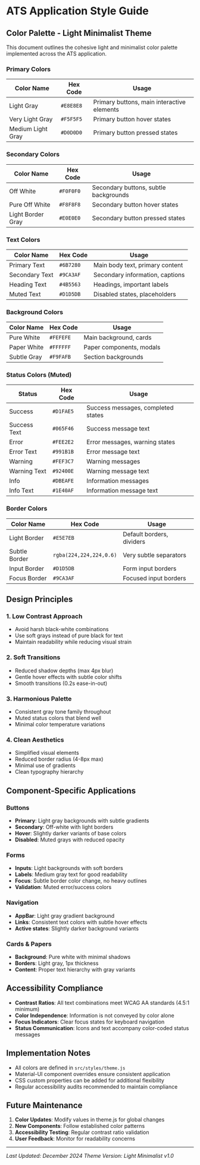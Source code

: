 # ATS Application Style Guide

## Color Palette - Light Minimalist Theme

This document outlines the cohesive light and minimalist color palette implemented across the ATS application.

### Primary Colors

| Color Name | Hex Code | Usage |
|------------|----------|-------|
| Light Gray | `#E8E8E8` | Primary buttons, main interactive elements |
| Very Light Gray | `#F5F5F5` | Primary button hover states |
| Medium Light Gray | `#D0D0D0` | Primary button pressed states |

### Secondary Colors

| Color Name | Hex Code | Usage |
|------------|----------|-------|
| Off White | `#F0F0F0` | Secondary buttons, subtle backgrounds |
| Pure Off White | `#F8F8F8` | Secondary button hover states |
| Light Border Gray | `#E0E0E0` | Secondary button pressed states |

### Text Colors

| Color Name | Hex Code | Usage |
|------------|----------|-------|
| Primary Text | `#6B7280` | Main body text, primary content |
| Secondary Text | `#9CA3AF` | Secondary information, captions |
| Heading Text | `#4B5563` | Headings, important labels |
| Muted Text | `#D1D5DB` | Disabled states, placeholders |

### Background Colors

| Color Name | Hex Code | Usage |
|------------|----------|-------|
| Pure White | `#FEFEFE` | Main background, cards |
| Paper White | `#FFFFFF` | Paper components, modals |
| Subtle Gray | `#F9FAFB` | Section backgrounds |

### Status Colors (Muted)

| Status | Hex Code | Usage |
|--------|----------|-------|
| Success | `#D1FAE5` | Success messages, completed states |
| Success Text | `#065F46` | Success message text |
| Error | `#FEE2E2` | Error messages, warning states |
| Error Text | `#991B1B` | Error message text |
| Warning | `#FEF3C7` | Warning messages |
| Warning Text | `#92400E` | Warning message text |
| Info | `#DBEAFE` | Information messages |
| Info Text | `#1E40AF` | Information message text |

### Border Colors

| Color Name | Hex Code | Usage |
|------------|----------|-------|
| Light Border | `#E5E7EB` | Default borders, dividers |
| Subtle Border | `rgba(224,224,224,0.6)` | Very subtle separators |
| Input Border | `#D1D5DB` | Form input borders |
| Focus Border | `#9CA3AF` | Focused input borders |

## Design Principles

### 1. Low Contrast Approach
- Avoid harsh black-white combinations
- Use soft grays instead of pure black for text
- Maintain readability while reducing visual strain

### 2. Soft Transitions
- Reduced shadow depths (max 4px blur)
- Gentle hover effects with subtle color shifts
- Smooth transitions (0.2s ease-in-out)

### 3. Harmonious Palette
- Consistent gray tone family throughout
- Muted status colors that blend well
- Minimal color temperature variations

### 4. Clean Aesthetics
- Simplified visual elements
- Reduced border radius (4-8px max)
- Minimal use of gradients
- Clean typography hierarchy

## Component-Specific Applications

### Buttons
- **Primary**: Light gray backgrounds with subtle gradients
- **Secondary**: Off-white with light borders
- **Hover**: Slightly darker variants of base colors
- **Disabled**: Muted grays with reduced opacity

### Forms
- **Inputs**: Light backgrounds with soft borders
- **Labels**: Medium gray text for good readability
- **Focus**: Subtle border color change, no heavy outlines
- **Validation**: Muted error/success colors

### Navigation
- **AppBar**: Light gray gradient background
- **Links**: Consistent text colors with subtle hover effects
- **Active states**: Slightly darker background variants

### Cards & Papers
- **Background**: Pure white with minimal shadows
- **Borders**: Light gray, 1px thickness
- **Content**: Proper text hierarchy with gray variants

## Accessibility Compliance

- **Contrast Ratios**: All text combinations meet WCAG AA standards (4.5:1 minimum)
- **Color Independence**: Information is not conveyed by color alone
- **Focus Indicators**: Clear focus states for keyboard navigation
- **Status Communication**: Icons and text accompany color-coded status messages

## Implementation Notes

- All colors are defined in `src/styles/theme.js`
- Material-UI component overrides ensure consistent application
- CSS custom properties can be added for additional flexibility
- Regular accessibility audits recommended to maintain compliance

## Future Maintenance

1. **Color Updates**: Modify values in theme.js for global changes
2. **New Components**: Follow established color patterns
3. **Accessibility Testing**: Regular contrast ratio validation
4. **User Feedback**: Monitor for readability concerns

---

*Last Updated: December 2024*
*Theme Version: Light Minimalist v1.0*